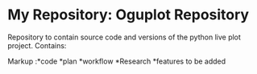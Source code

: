 My Repository: __Oguplot Repository__
=====================================

Repository to contain source code and versions of the python
live plot project. Contains:

Markup :*code
	*plan
	*workflow
	*Research
	*features to be added
